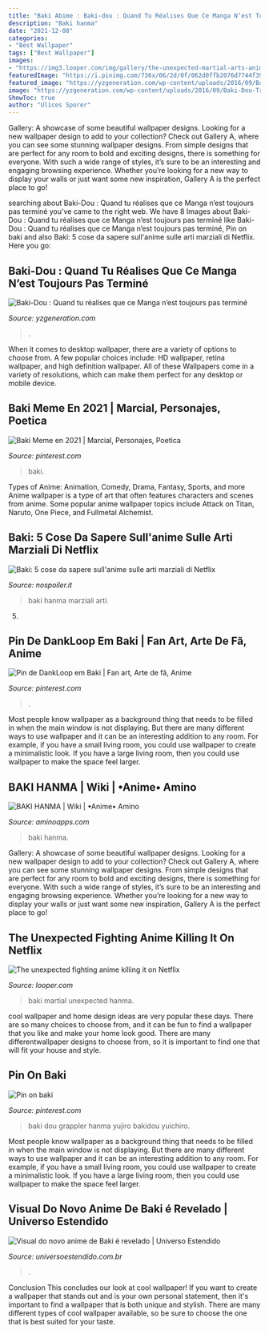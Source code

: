 ```yaml
---
title: "Baki Abime : Baki-dou : Quand Tu Réalises Que Ce Manga N’est Toujours Pas Terminé"
description: "Baki hanma"
date: "2021-12-08"
categories:
- "Best Wallpaper"
tags: ["Best Wallpaper"]
images:
- "https://img3.looper.com/img/gallery/the-unexpected-martial-arts-anime-series-thats-killing-it-on-netflix/intro-1591386366.jpg"
featuredImage: "https://i.pinimg.com/736x/06/2d/0f/062d0ffb2076d7744f39333e91ea02eb.jpg"
featured_image: "https://yzgeneration.com/wp-content/uploads/2016/09/Baki-Dou-Trailer.jpg"
image: "https://yzgeneration.com/wp-content/uploads/2016/09/Baki-Dou-Trailer.jpg"
ShowToc: true
author: "Ulices Sporer"
---
```



Gallery: A showcase of some beautiful wallpaper designs.
Looking for a new wallpaper design to add to your collection? Check out Gallery A, where you can see some stunning wallpaper designs. From simple designs that are perfect for any room to bold and exciting designs, there is something for everyone. With such a wide range of styles, it’s sure to be an interesting and engaging browsing experience. Whether you’re looking for a new way to display your walls or just want some new inspiration, Gallery A is the perfect place to go!
		
		
		
		
		
		
		
	

		
searching about Baki-Dou : Quand tu réalises que ce Manga n’est toujours pas terminé you've came to the right web. We have 8 Images about Baki-Dou : Quand tu réalises que ce Manga n’est toujours pas terminé like Baki-Dou : Quand tu réalises que ce Manga n’est toujours pas terminé, Pin on baki and also Baki: 5 cose da sapere sull&#039;anime sulle arti marziali di Netflix. Here you go:
		
    
## Baki-Dou : Quand Tu Réalises Que Ce Manga N’est Toujours Pas Terminé

<img loading=lazy src="https://yzgeneration.com/wp-content/uploads/2016/09/Baki-Dou-Trailer.jpg" onerror="this.onerror=null;this.src='https://tse3.mm.bing.net/th?id=OIP.xeUDhwDi1LwArSSRkCNYBgHaEE&amp;pid=15.1';" alt="Baki-Dou : Quand tu réalises que ce Manga n’est toujours pas terminé">

_Source: yzgeneration.com_

>. 

	

When it comes to desktop wallpaper, there are a variety of options to choose from. A few popular choices include: HD wallpaper, retina wallpaper, and high definition wallpaper. All of these Wallpapers come in a variety of resolutions, which can make them perfect for any desktop or mobile device. 

    
## Baki Meme En 2021 | Marcial, Personajes, Poetica

<img loading=lazy src="https://i.pinimg.com/736x/06/2d/0f/062d0ffb2076d7744f39333e91ea02eb.jpg" onerror="this.onerror=null;this.src='https://tse2.mm.bing.net/th?id=OIP.72M4FjV9UDl_8xkIa8G6kQHaJR&amp;pid=15.1';" alt="Baki Meme en 2021 | Marcial, Personajes, Poetica">

_Source: pinterest.com_

>baki. 

	

Types of Anime: Animation, Comedy, Drama, Fantasy, Sports, and more
Anime wallpaper is a type of art that often features characters and scenes from anime. Some popular anime wallpaper topics include Attack on Titan, Naruto, One Piece, and Fullmetal Alchemist.

    
## Baki: 5 Cose Da Sapere Sull&#039;anime Sulle Arti Marziali Di Netflix

<img loading=lazy src="https://scontent.ccdn.cloud/image/nospoiler/bfdaeea3-44bd-49c6-84ef-c7aea70f4d6a/baki-hanma-protagonista-maxw-697.jpg" onerror="this.onerror=null;this.src='https://tse1.mm.bing.net/th?id=OIP.u7_ZmVAeoYtlAzc2haZoiQHaEK&amp;pid=15.1';" alt="Baki: 5 cose da sapere sull&#039;anime sulle arti marziali di Netflix">

_Source: nospoiler.it_

>baki hanma marziali arti. 

	

5.

    
## Pin De DankLoop Em Baki | Fan Art, Arte De Fã, Anime

<img loading=lazy src="https://i.pinimg.com/736x/84/6c/3c/846c3cf131e6bac5f0b7b678f1645c56.jpg" onerror="this.onerror=null;this.src='https://tse2.mm.bing.net/th?id=OIP.30y4Gr6mAiN4Zc6F068jzwHaLn&amp;pid=15.1';" alt="Pin de DankLoop em Baki | Fan art, Arte de fã, Anime">

_Source: pinterest.com_

>. 

	

Most people know wallpaper as a background thing that needs to be filled in when the main window is not displaying. But there are many different ways to use wallpaper and it can be an interesting addition to any room. For example, if you have a small living room, you could use wallpaper to create a minimalistic look. If you have a large living room, then you could use wallpaper to make the space feel larger.

    
## BAKI HANMA | Wiki | •Anime• Amino

<img loading=lazy src="http://pm1.narvii.com/7030/6629b14d68e36dd3cce368bf00d6ee1f972e75f8r1-400-566v2_00.jpg" onerror="this.onerror=null;this.src='https://tse2.mm.bing.net/th?id=OIP.OhjB5OGBRVV0oGxHanKdbAAAAA&amp;pid=15.1';" alt="BAKI HANMA | Wiki | •Anime• Amino">

_Source: aminoapps.com_

>baki hanma. 

	

Gallery: A showcase of some beautiful wallpaper designs.
Looking for a new wallpaper design to add to your collection? Check out Gallery A, where you can see some stunning wallpaper designs. From simple designs that are perfect for any room to bold and exciting designs, there is something for everyone. With such a wide range of styles, it’s sure to be an interesting and engaging browsing experience. Whether you’re looking for a new way to display your walls or just want some new inspiration, Gallery A is the perfect place to go!





	
	
    
## The Unexpected Fighting Anime Killing It On Netflix

<img loading=lazy src="https://img3.looper.com/img/gallery/the-unexpected-martial-arts-anime-series-thats-killing-it-on-netflix/intro-1591386366.jpg" onerror="this.onerror=null;this.src='https://tse2.mm.bing.net/th?id=OIP.mHuyxKtNKz_7ZjwHEkZk4wHaEK&amp;pid=15.1';" alt="The unexpected fighting anime killing it on Netflix">

_Source: looper.com_

>baki martial unexpected hanma. 

	

cool wallpaper and home design ideas are very popular these days. There are so many choices to choose from, and it can be fun to find a wallpaper that you like and make your home look good. There are many differentwallpaper designs to choose from, so it is important to find one that will fit your house and style.

    
## Pin On Baki

<img loading=lazy src="https://i.pinimg.com/736x/3d/61/2f/3d612f45e42698ca3faf02fea20bf282.jpg" onerror="this.onerror=null;this.src='https://tse2.mm.bing.net/th?id=OIP.0dCK8gaoDZiKGXpLOYbmowHaKq&amp;pid=15.1';" alt="Pin on baki">

_Source: pinterest.com_

>baki dou grappler hanma yujiro bakidou yuichiro. 

	

Most people know wallpaper as a background thing that needs to be filled in when the main window is not displaying. But there are many different ways to use wallpaper and it can be an interesting addition to any room. For example, if you have a small living room, you could use wallpaper to create a minimalistic look. If you have a large living room, then you could use wallpaper to make the space feel larger.

    
## Visual Do Novo Anime De Baki é Revelado | Universo Estendido

<img loading=lazy src="https://universoestendido.com.br/wp-content/uploads/2018/01/baki-manga.jpg" onerror="this.onerror=null;this.src='https://tse1.mm.bing.net/th?id=OIP.T9qiWyqPxK8iiygXc3RbOQHaK-&amp;pid=15.1';" alt="Visual do novo anime de Baki é revelado | Universo Estendido">

_Source: universoestendido.com.br_

>. 

	

Conclusion
This concludes our look at cool wallpaper! If you want to create a wallpaper that stands out and is your own personal statement, then it's important to find a wallpaper that is both unique and stylish. There are many different types of cool wallpaper available, so be sure to choose the one that is best suited for your taste.

